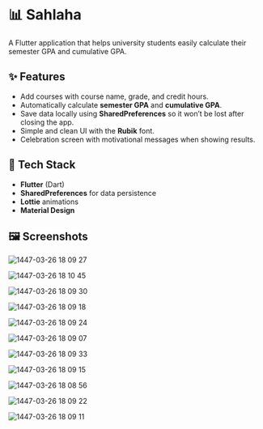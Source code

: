 # 📊 Sahlaha

A Flutter application that helps university students easily calculate their semester GPA and cumulative GPA.

## ✨ Features
- Add courses with course name, grade, and credit hours.
- Automatically calculate **semester GPA** and **cumulative GPA**.
- Save data locally using **SharedPreferences** so it won’t be lost after closing the app.
- Simple and clean UI with the **Rubik** font.
- Celebration screen with motivational messages when showing results.

## 🚀 Tech Stack
- **Flutter** (Dart)
- **SharedPreferences** for data persistence
- **Lottie** animations
- **Material Design**

## 🖼️ Screenshots

![1447-03-26 18 09 27](https://github.com/user-attachments/assets/7cf671c9-fe6a-412c-af31-84ef2beca0a7)

![1447-03-26 18 10 45](https://github.com/user-attachments/assets/d79f3429-7160-49d6-8285-67c93c2427de)

![1447-03-26 18 09 30](https://github.com/user-attachments/assets/5d82a704-42d3-4813-b869-8df6ba1ccd22)

![1447-03-26 18 09 18](https://github.com/user-attachments/assets/ee40a171-d81c-4928-93e1-f42e34ee972b)

![1447-03-26 18 09 24](https://github.com/user-attachments/assets/859dee12-63d7-44d4-a75a-09a0c482d07b)

![1447-03-26 18 09 07](https://github.com/user-attachments/assets/dab6c56d-d5d8-404f-b31e-60df2343e1ef)

![1447-03-26 18 09 33](https://github.com/user-attachments/assets/2e326f0c-928f-4524-b260-d04fea8d8a08)

![1447-03-26 18 09 15](https://github.com/user-attachments/assets/504e578e-9866-4168-bdd0-9fc79ee6a829)

![1447-03-26 18 08 56](https://github.com/user-attachments/assets/aa491615-46cd-4e67-8035-e502e3a22090)

![1447-03-26 18 09 22](https://github.com/user-attachments/assets/3b5f01f2-a622-41b0-946f-5f51d83418b4)

![1447-03-26 18 09 11](https://github.com/user-attachments/assets/49d06574-622d-4262-a595-772aabde6ad4)




